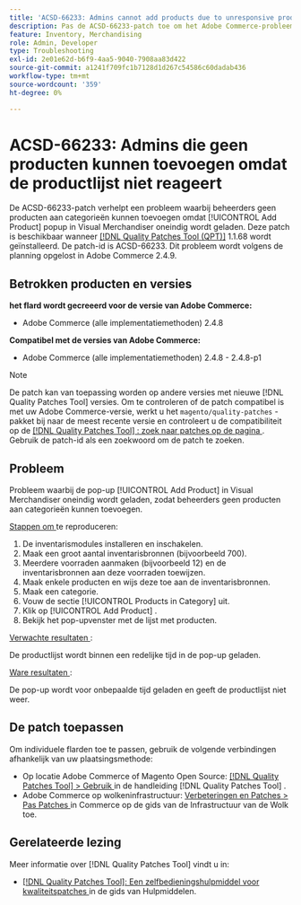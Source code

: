 ```yaml
---
title: 'ACSD-66233: Admins cannot add products due to unresponsive product list popup'
description: Pas de ACSD-66233-patch toe om het Adobe Commerce-probleem te verhelpen, waarbij beheerders geen producten aan categorieën kunnen toevoegen omdat [!UICONTROL Add Product] popup in Visual Merchandiser oneindig wordt geladen.
feature: Inventory, Merchandising
role: Admin, Developer
type: Troubleshooting
exl-id: 2e01e62d-b6f9-4aa5-9040-7908aa83d422
source-git-commit: a1241f709fc1b7128d1d267c54586c60dadab436
workflow-type: tm+mt
source-wordcount: '359'
ht-degree: 0%

---
```


# ACSD-66233: Admins die geen producten kunnen toevoegen omdat de productlijst niet reageert

De ACSD-66233-patch verhelpt een probleem waarbij beheerders geen producten aan categorieën kunnen toevoegen omdat [!UICONTROL Add Product] popup in Visual Merchandiser oneindig wordt geladen. Deze patch is beschikbaar wanneer [[!DNL Quality Patches Tool (QPT)]](/help/tools/quality-patches-tool/quality-patches-tool-to-self-serve-quality-patches.md) 1.1.68 wordt geïnstalleerd. De patch-id is ACSD-66233. Dit probleem wordt volgens de planning opgelost in Adobe Commerce 2.4.9.

## Betrokken producten en versies

**het flard wordt gecreeerd voor de versie van Adobe Commerce:**

* Adobe Commerce (alle implementatiemethoden) 2.4.8

**Compatibel met de versies van Adobe Commerce:**

* Adobe Commerce (alle implementatiemethoden) 2.4.8 - 2.4.8-p1

>[!NOTE]
>
>De patch kan van toepassing worden op andere versies met nieuwe [!DNL Quality Patches Tool] versies. Om te controleren of de patch compatibel is met uw Adobe Commerce-versie, werkt u het `magento/quality-patches` -pakket bij naar de meest recente versie en controleert u de compatibiliteit op de [[!DNL Quality Patches Tool] : zoek naar patches op de pagina ](https://experienceleague.adobe.com/tools/commerce-quality-patches/index.html) . Gebruik de patch-id als een zoekwoord om de patch te zoeken.

## Probleem

Probleem waarbij de pop-up [!UICONTROL Add Product] in Visual Merchandiser oneindig wordt geladen, zodat beheerders geen producten aan categorieën kunnen toevoegen.

<u> Stappen om </u> te reproduceren:

1. De inventarismodules installeren en inschakelen.
1. Maak een groot aantal inventarisbronnen (bijvoorbeeld 700).
1. Meerdere voorraden aanmaken (bijvoorbeeld 12) en de inventarisbronnen aan deze voorraden toewijzen.
1. Maak enkele producten en wijs deze toe aan de inventarisbronnen.
1. Maak een categorie.
1. Vouw de sectie [!UICONTROL Products in Category] uit.
1. Klik op [!UICONTROL Add Product] .
1. Bekijk het pop-upvenster met de lijst met producten.

<u> Verwachte resultaten </u>:

De productlijst wordt binnen een redelijke tijd in de pop-up geladen.

<u> Ware resultaten </u>:

De pop-up wordt voor onbepaalde tijd geladen en geeft de productlijst niet weer.

## De patch toepassen

Om individuele flarden toe te passen, gebruik de volgende verbindingen afhankelijk van uw plaatsingsmethode:

* Op locatie Adobe Commerce of Magento Open Source: [[!DNL Quality Patches Tool] > Gebruik ](/help/tools/quality-patches-tool/usage.md) in de handleiding [!DNL Quality Patches Tool] .
* Adobe Commerce op wolkeninfrastructuur: [ Verbeteringen en Patches > Pas Patches ](https://experienceleague.adobe.com/docs/commerce-cloud-service/user-guide/develop/upgrade/apply-patches.html) in Commerce op de gids van de Infrastructuur van de Wolk toe.

## Gerelateerde lezing

Meer informatie over [!DNL Quality Patches Tool] vindt u in:

* [[!DNL Quality Patches Tool]: Een zelfbedieningshulpmiddel voor kwaliteitspatches ](/help/tools/quality-patches-tool/quality-patches-tool-to-self-serve-quality-patches.md) in de gids van Hulpmiddelen.
